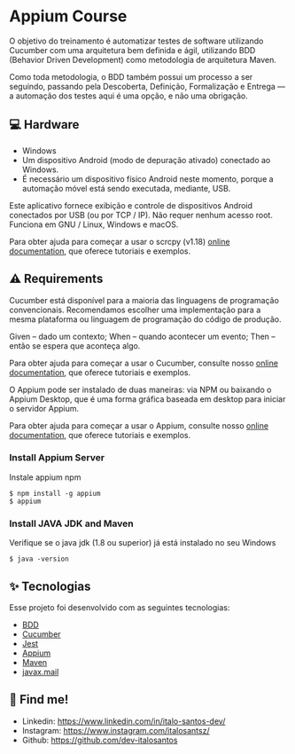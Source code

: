# Appium Course

O objetivo do treinamento é automatizar testes de software utilizando Cucumber com uma arquitetura bem definida e ágil, utilizando BDD (Behavior Driven Development)
como metodologia de arquitetura Maven.

Como toda metodologia, o BDD também possui um processo a ser seguindo, passando pela Descoberta, Definição, Formalização e Entrega — a automação dos testes aqui é
uma opção, e não uma obrigação.


## 💻 Hardware

* Windows
* Um dispositivo Android (modo de depuração ativado) conectado ao Windows.
* É necessário um dispositivo físico Android neste momento, porque a automação móvel está sendo executada, mediante, USB.

Este aplicativo fornece exibição e controle de dispositivos Android conectados por USB (ou por TCP / IP). Não requer nenhum acesso root. Funciona em GNU / Linux, Windows e macOS.

Para obter ajuda para começar a usar o scrcpy (v1.18) [online documentation](https://github.com/Genymobile/scrcpy), que oferece tutoriais e exemplos.

## ⚠️ Requirements

Cucumber está disponível para a maioria das linguagens de programação convencionais. Recomendamos escolher uma implementação para a mesma plataforma ou linguagem de
programação do código de produção.

Given – dado um contexto;
When – quando acontecer um evento;
Then – então se espera que aconteça algo.

Para obter ajuda para começar a usar o Cucumber, consulte nosso
[online documentation](https://cucumber.io/docs/cucumber/), que oferece tutoriais e exemplos.

O Appium pode ser instalado de duas maneiras: via NPM ou baixando o Appium Desktop, que é uma forma gráfica baseada em desktop para iniciar o servidor Appium.

Para obter ajuda para começar a usar o Appium, consulte nosso
[online documentation](https://appium.io/docs/en/about-appium/intro/), que oferece tutoriais e exemplos.

### Install Appium Server

Instale appium npm

```
$ npm install -g appium
$ appium
```

### Install JAVA JDK and Maven

Verifique se o java jdk (1.8 ou superior) já está instalado no seu Windows

```
$ java -version
```

## ✨ Tecnologias

Esse projeto foi desenvolvido com as seguintes tecnologias:

- [BDD](https://cucumber.io/school/)
- [Cucumber](https://cucumber.io/docs/cucumber/)
- [Jest](https://jestjs.io/)
- [Appium](https://appium.io/)
- [Maven](https://maven.apache.org/)
- [javax.mail](https://javaee.github.io/javamail/)

## 🔗 Find me!
- Linkedin: https://www.linkedin.com/in/italo-santos-dev/
- Instagram: https://www.instagram.com/italosantsz/
- Github: https://github.com/dev-italosantos
